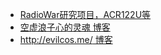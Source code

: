 - [RadioWar研究项目，ACR122U等](http://wiki.radiowar.org/%E9%A6%96%E9%A1%B5)
- [空虚浪子心的灵魂 博客](http://www.inbreak.net/page/4)
- [http://evilcos.me/ 博客](http://evilcos.me/)
